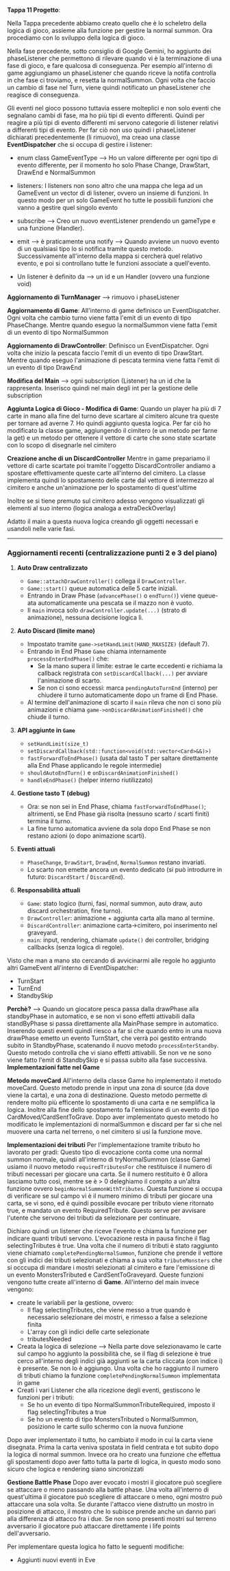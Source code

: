 **Tappa 11 Progetto**:

Nella Tappa precedente abbiamo creato quello che è lo scheletro della logica di gioco, assieme alla funzione per gestire la normal summon. Ora procediamo con lo sviluppo della logica di gioco.

Nella fase precedente, sotto consiglio di Google Gemini, ho aggiunto dei phaseListener che permettono di rilevare quando vi è la terminazione di una fase di gioco, e fare qualcosa di conseguenza. Per esempio all'interno di game aggiungiamo un phaseListener che quando riceve la notifa controlla in che fase ci troviamo, e resetta la normalSummon. Ogni volta che faccio un cambio di fase nel Turn, viene quindi notificato un phaseListener che reagisce di conseguenza.

Gli eventi nel gioco possono tuttavia essere molteplici e non solo eventi che segnalano cambi di fase, ma ho più tipi di evento differenti. Quindi per reagire a più tipi di evento differenti mi servono categorie di listener relativi a differenti tipi di evento. 
Per far ciò non uso quindi i phaseListener dichiarati precedentemente (li rimuovo), ma creao una classe **EventDispatcher** che si occupa di gestire i listener:

- enum class GameEventType --> Ho un valore differente per ogni tipo di evento differente, per il momento ho solo Phase Change, DrawStart, DrawEnd e NormalSummon

- listeners: I listeners non sono altro che una mappa che lega ad un GameEvent un vector di di listener, ovvero un insieme di funzioni. In questo modo per un solo GameEvent ho tutte le possibili funzioni che vanno a gestire quel singolo evento

- subscribe --> Creo un nuovo eventListener prendendo un gameType e una funzione (Handler).
- emit --> è praticamente una notify --> Quando avviene un nuovo evento di un qualsiasi tipo lo si notifica tramite questo metodo. Successivamente all'interno della mappa si cercherà quel relativo evento, e poi si controllano tutte le funzioni associate a quell'evento.

- Un listener è definito da --> un id e un Handler (ovvero una funzione void)

**Aggiornamento di TurnManager** --> rimuovo i phaseListener

**Aggiornamento di Game**: All'interno di game definisco un EventDispatcher. Ogni volta che cambio turno viene fatta l'emit di un evento di tipo PhaseChange. Mentre quando eseguo la normalSummon viene fatta l'emit di un evento di tipo NormalSummon

**Aggiornamento di DrawController**: Definisco un EventDispatcher. Ogni volta che inizio la pescata faccio l'emit di un evento di tipo DrawStart. Mentre quando eseguo l'animazione di pescata termina viene fatta l'emit di un evento di tipo DrawEnd

**Modifica del Main** --> ogni subscription (Listener) ha un id che la rappresenta. Inserisco quindi nel main degli int per la gestione delle subscription

**Aggiunta Logica di Gioco - Modifica di Game**: Quando un player ha più di 7 carte in mano alla fine del turno deve scartare al cimitero alcune tra queste per tornare ad averne 7. Ho quindi aggiunto questa logica.
Per far ciò ho modificato la classe game, aggiungendo il cimitero (e un metodo per farne la get) e un metodo per ottenere il vettore di carte che sono state scartate con lo scopo di disegnarle nel cimitero

**Creazione anche di un DiscardController** Mentre in game prepariamo il vettore di carte scartate poi tramite l'oggetto DiscardController andiamo a spostare effettivamente queste carte all'interno del cimitero. La classe implementa quindi lo spostamento delle carte dal vettore di intermezzo al cimitero e anche un'animazione per lo spostamento di quest'ultime 

Inoltre se si tiene premuto sul cimitero adesso vengono visualizzati gli elementi al suo interno (logica analoga a extraDeckOverlay)

Adatto il main a questa nuova logica creando gli oggetti necessari e usandoli nelle varie fasi.

---

### Aggiornamenti recenti (centralizzazione punti 2 e 3 del piano)

1. **Auto Draw centralizzato**
	- `Game::attachDrawController()` collega il `DrawController`.
	- `Game::start()` queue automatica delle 5 carte iniziali.
	- Entrando in Draw Phase (`advancePhase()` o `endTurn()`) viene queue-ata automaticamente una pescata se il mazzo non è vuoto.
	- Il `main` invoca solo `drawController.update(...)` (strato di animazione), nessuna decisione logica lì.

2. **Auto Discard (limite mano)**
	- Impostato tramite `game->setHandLimit(HAND_MAXSIZE)` (default 7).
	- Entrando in End Phase `Game` chiama internamente `processEnterEndPhase()` che:
	  * Se la mano supera il limite: estrae le carte eccedenti e richiama la callback registrata con `setDiscardCallback(...)` per avviare l'animazione di scarto.
	  * Se non ci sono eccessi: marca `pendingAutoTurnEnd` (interno) per chiudere il turno automaticamente dopo un frame di End Phase.
	- Al termine dell'animazione di scarto il `main` rileva che non ci sono più animazioni e chiama `game->onDiscardAnimationFinished()` che chiude il turno.

3. **API aggiunte in `Game`**
	- `setHandLimit(size_t)`
	- `setDiscardCallback(std::function<void(std::vector<Card>&&)>)`
	- `fastForwardToEndPhase()` (usata dal tasto T per saltare direttamente alla End Phase applicando le regole intermedie) 
	- `shouldAutoEndTurn()` e `onDiscardAnimationFinished()`
	- `handleEndPhase()` (helper interno riutilizzato)

4. **Gestione tasto T (debug)**
	- Ora: se non sei in End Phase, chiama `fastForwardToEndPhase()`; altrimenti, se End Phase già risolta (nessuno scarto / scarti finiti) termina il turno.
	- La fine turno automatica avviene da sola dopo End Phase se non restano azioni (o dopo animazione scarti).

5. **Eventi attuali**
	- `PhaseChange`, `DrawStart`, `DrawEnd`, `NormalSummon` restano invariati.
	- Lo scarto non emette ancora un evento dedicato (si può introdurre in futuro: `DiscardStart` / `DiscardEnd`).

6. **Responsabilità attuali**
	- `Game`: stato logico (turni, fasi, normal summon, auto draw, auto discard orchestration, fine turno). 
	- `DrawController`: animazione + aggiunta carta alla mano al termine.
	- `DiscardController`: animazione carta->cimitero, poi inserimento nel graveyard.
	- `main`: input, rendering, chiamate `update()` dei controller, bridging callbacks (senza logica di regole).

Visto che man a mano sto cercando di avvicinarmi alle regole ho aggiunto altri GameEvent all'interno di EventDispatcher:
- TurnStart
- TurnEnd
- StandbySkip

**Perchè?** --> Quando un giocatore pesca passa dalla drawPhase alla standbyPhase in automatico, e se non vi sono effetti attivabili dalla standByPhase si passa direttamente alla MainPhase sempre in automatico. Inserendo questi eventi quindi riesco a far si che quando entro in una nuova drawPhase emetto un evento TurnStart, che verrà poi gestito entrando subito in StandbyPhase, scatenando il nuovo metodo  `processEnterStandby`. Questo metodo controlla che vi siano effetti attivabili. Se non ve ne sono viene fatto l'emit di StandbySkip e si passa subito alla fase successiva.
**Implementazioni fatte nel Game**

**Metodo moveCard**
All'interno della classe Game ho implementato il metodo moveCard. Questo metodo prende in input una zona di source (da dove viene la carta), e una zona di destinazione. Questo metodo permette di rendere molto più efficente lo spostamento di una carta e ne semplifica la logica. Inoltre alla fine dello spostamento fa l'emissione di un evento di tipo CardMoved/CardSentToGrave.
Dopo aver implementato questo metodo ho modificato le implementazioni di normalSummon e discard per far si che nel muovere una carta nel terreno, o nel cimitero si usi la funzione move.

**Implementazioni dei tributi**
Per l'implementazione tramite tributo ho lavorato per gradi: 
Questo tipo di evocazione conta come una normal summon normale, quindi all'interno di tryNormalSummon (classe Game) usiamo il nuovo metodo `requiredTributesFor` che restituisce il numero di tributi necessari per giocare una carta. Se il numero restituito è 0 allora lasciamo tutto così, mentre se è > 0 deleghiamo il compito a un'altra funzione ovvero `beginNormalSummonWithTributes`.
Questa funzione si occupa di verificare se sul campo vi è il numero minimo di tributi per giocare una carta, se vi sono, ed è quindi possibile evocare per tributo viene ritornato true, e mandato un evento RequiredTribute.
Questo serve per avvisare l'utente che servono dei tributi da selezionare per continuare.

Dichiaro quindi un listener che riceve l'evento e chiama la funzione per indicare quanti tributi servono.
L'evocazione resta in pausa finche il flag selectingTributes è true. Una volta che il numero di tributi è stato raggiunto viene chiamato `completePendingNormalSummon`, funzione che prende il vettore con gli indici dei tributi selezionati e chiama a sua volta `tributeMonsters` che si occcupa di mandare i mostri selezionati al cimitero e fare l'emissione di un evento MonstersTributed e CardSentToGraveyard. 
Queste funzioni vengono tutte create all'interno di **Game**.
All'interno del main invece vengono:
- create le variabili per la gestione, ovvero:  
    * Il flag selectingTributes, che viene messo a true quando è necessario selezionare dei mostri, e rimesso a false a selezione finita
    * L'array con gli indici delle carte selezionate
    * tributesNeeded
- Creata la logica di selezione --> Nella parte dove selezionavamo le carte sul campo ho aggiunto la possibilità che, se il flag di selezione è true cerco all'interno degli indici già aggiunti se la carta cliccata (con indice i) è presente. Se non lo è aggiungo. Una volta che ho raggiunto il numero di tributi chiamo la funzione `completePendingNormalSummon` implementata in game
- Creati i vari Listener che alla ricezione degli eventi, gestiscono le funzioni per i tributi:
    * Se ho un evento di tipo NormalSummonTributeRequired, imposto il flag selectingTributes a true
    * Se ho un evento di tipo MonstersTributed o NormalSummon, posiziono le carte sullo schermo con la nuova funzione

Dopo aver implementato il tutto, ho cambiato il modo in cui la carta viene disegnata. Prima la carta veniva spostata in field centrata e tot subito dopo la logica di normal summon. Invece ora ho creato una funzione che effettua gli spostamenti dopo aver fatto tutta la parte di logica, in questo modo sono sicuro che logica e rendering siano sincronizzati

**Gestione Battle Phase**
Dopo aver evocato i mostri il giocatore può scegliere se attaccare o meno passando alla battle phase. Una volta all'interno di quest'ultima il giocatore può scegliere di attaccare o meno, ogni mostro può attaccare una sola volta. 
Se durante l'attacco viene distrutto un mostro in posizione di attacco, il mostro che lo subisce prende anche un danno pari alla differenza di attacco fra i due. Se non sono presenti mostri sul terreno avversario il giocatore può attaccare direttamente i life points dell'avversario.

Per implementare questa logica ho fatto le seguenti modifiche:
- Aggiunti nuovi eventi in Eve